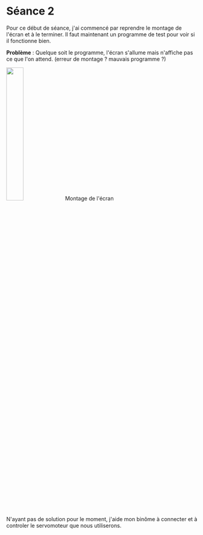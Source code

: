# Séance 2

Pour ce début de séance, j'ai commencé par reprendre le montage de l'écran et à le terminer. Il faut maintenant un programme de test pour voir si il fonctionne bien. 

**Problème** : Quelque soit le programme, l'écran s'allume mais n'affiche pas ce que l'on attend. (erreur de montage ? mauvais programme ?) 

<img src="https://user-images.githubusercontent.com/120557548/210830868-13c23575-cfd3-425b-aa1d-4ea62a53d7e8.jpg" width = 30% heigth = 30%>
Montage de l'écran

N'ayant pas de solution pour le moment, j'aide mon binôme à connecter et à controler le servomoteur que nous utiliserons.
